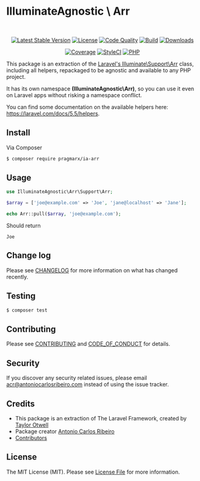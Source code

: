 # IlluminateAgnostic \ Arr
 
<p align="center">
    <a href="https://packagist.org/packages/pragmarx/ia-arr"><img alt="Latest Stable Version" src="https://img.shields.io/packagist/v/pragmarx/ia-arr.svg?style=flat-square"></a>
    <a href="LICENSE"><img alt="License" src="https://img.shields.io/badge/license-MIT-brightgreen.svg?style=flat-square"></a>
    <a href="https://scrutinizer-ci.com/g/antonioribeiro/ia-arr/?branch=master"><img alt="Code Quality" src="https://img.shields.io/scrutinizer/g/antonioribeiro/ia-arr.svg?style=flat-square"></a>
    <a href="https://travis-ci.org/antonioribeiro/ia-arr"><img alt="Build" src="https://img.shields.io/travis/antonioribeiro/ia-arr.svg?style=flat-square"></a>
    <a href="https://packagist.org/packages/pragmarx/ia-arr"><img alt="Downloads" src="https://img.shields.io/packagist/dt/pragmarx/ia-arr.svg?style=flat-square"></a>
</p>
<p align="center">
    <a href="https://scrutinizer-ci.com/g/antonioribeiro/ia-arr/?branch=master"><img alt="Coverage" src="https://img.shields.io/scrutinizer/coverage/g/antonioribeiro/ia-arr.svg?style=flat-square"></a>
    <a href="https://styleci.io/repos/119604199"><img alt="StyleCI" src="https://styleci.io/repos/119604199/shield"></a>
    <!-- <a href="https://insight.sensiolabs.com/projects/156fbef1-b03f-4fca-ba97-57874b7a35bf"><img alt="SensioLabsInsight" src="https://img.shields.io/sensiolabs/i/156fbef1-b03f-4fca-ba97-57874b7a35bf.svg?style=flat-square"></a> -->
    <a href="https://travis-ci.org/antonioribeiro/ia-arr"><img alt="PHP" src="https://img.shields.io/badge/PHP-7.0%20--%207.2-brightgreen.svg?style=flat-square"></a>
</p>

This package is an extraction of the [Laravel's Illuminate\Support\Arr](https://github.com/laravel/framework/blob/5.5/src/Illuminate/Support/Arr.php) class, including all helpers, repackaged to be agnostic and available to any PHP project. 

It has its own namespace **(IlluminateAgnostic\Arr)**, so you can use it even on Laravel apps without risking a namespace conflict.

You can find some documentation on the available helpers here: https://laravel.com/docs/5.5/helpers.

## Install

Via Composer

``` bash
$ composer require pragmarx/ia-arr
```

## Usage

``` php
use IlluminateAgnostic\Arr\Support\Arr;

$array = ['joe@example.com' => 'Joe', 'jane@localhost' => 'Jane'];

echo Arr::pull($array, 'joe@example.com');
``` 

Should return 

```
Joe
``` 

## Change log

Please see [CHANGELOG](CHANGELOG.md) for more information on what has changed recently.

## Testing

``` bash
$ composer test
```

## Contributing

Please see [CONTRIBUTING](CONTRIBUTING.md) and [CODE_OF_CONDUCT](CODE_OF_CONDUCT.md) for details.

## Security

If you discover any security related issues, please email acr@antoniocarlosribeiro.com instead of using the issue tracker.

## Credits

- This package is an extraction of The Laravel Framework, created by [Taylor Otwell](https://twitter.com/taylorotwell)
- Package creator [Antonio Carlos Ribeiro](https://twitter.com/iantonioribeiro)
- [Contributors](https://github.com/antonioribeiro/ia-arr/graphs/contributors)

## License

The MIT License (MIT). Please see [License File](LICENSE.md) for more information.
